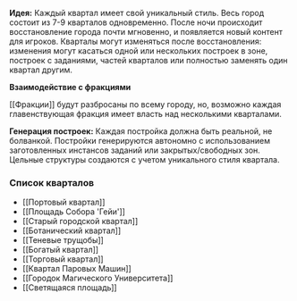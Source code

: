 **Идея:**
Каждый квартал имеет свой уникальный стиль.
Весь город состоит из 7-9 кварталов одновременно.
После ночи происходит восстановление города почти мгновенно, и появляется новый контент для игроков.
Кварталы могут изменяться после восстановления: изменения могут касаться одной или нескольких построек в зоне, построек с заданиями, частей кварталов или полностью заменять один квартал другим.

**Взаимодействие с фракциями**

[[Фракции]] будут разбросаны по всему городу, но, возможно каждая главенствующая фракция имеет власть над несколькими кварталами. 

**Генерация построек:**
Каждая постройка должна быть реальной, не болванкой.
Постройки генерируются автономно с использованием заготовленных инстансов заданий или закрытых/свободных зон.
Цельные структуры создаются с учетом уникального стиля квартала.
### Список кварталов
- [[Портовый квартал]]
- [[Площадь Собора 'Гейи']]
- [[Старый городской квартал]]
- [[Ботанический квартал]]
- [[Теневые трущобы]]
- [[Богатый квартал]]
- [[Торговый квартал]]
- [[Квартал Паровых Машин]]
- [[Городок Магического Университета]]
- [[Светящаяся площадь]]